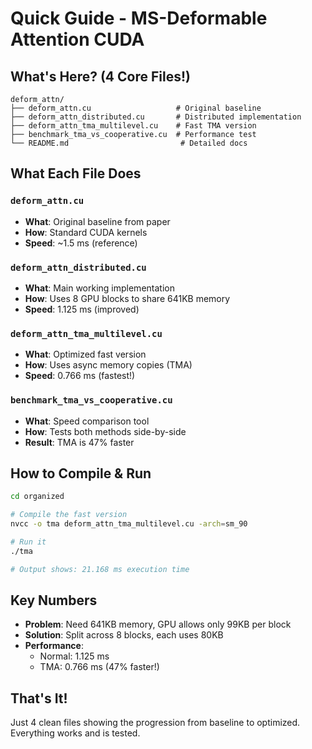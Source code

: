 # Quick Guide - MS-Deformable Attention CUDA

## What's Here? (4 Core Files!)

```
deform_attn/
├── deform_attn.cu                   # Original baseline
├── deform_attn_distributed.cu       # Distributed implementation
├── deform_attn_tma_multilevel.cu    # Fast TMA version  
├── benchmark_tma_vs_cooperative.cu  # Performance test
└── README.md                         # Detailed docs
```

## What Each File Does

### `deform_attn.cu`
- **What**: Original baseline from paper
- **How**: Standard CUDA kernels
- **Speed**: ~1.5 ms (reference)

### `deform_attn_distributed.cu` 
- **What**: Main working implementation
- **How**: Uses 8 GPU blocks to share 641KB memory
- **Speed**: 1.125 ms (improved)

### `deform_attn_tma_multilevel.cu`
- **What**: Optimized fast version
- **How**: Uses async memory copies (TMA)
- **Speed**: 0.766 ms (fastest!)

### `benchmark_tma_vs_cooperative.cu`
- **What**: Speed comparison tool
- **How**: Tests both methods side-by-side
- **Result**: TMA is 47% faster

## How to Compile & Run

```bash
cd organized

# Compile the fast version
nvcc -o tma deform_attn_tma_multilevel.cu -arch=sm_90

# Run it
./tma

# Output shows: 21.168 ms execution time
```

## Key Numbers

- **Problem**: Need 641KB memory, GPU allows only 99KB per block
- **Solution**: Split across 8 blocks, each uses 80KB
- **Performance**: 
  - Normal: 1.125 ms
  - TMA: 0.766 ms (47% faster!)

## That's It!
Just 4 clean files showing the progression from baseline to optimized. Everything works and is tested.